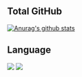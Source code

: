 Total GitHub
-------------

[![Anurag's github stats](https://github-readme-stats.vercel.app/api?username=Eilison98)](https://github.com/anuraghazra/github-readme-stats)

Language
-------------
<img src="https://img.shields.io/badge/C Language-A8B9CC?style=flat&logo=C&logoColor=white"/> <img src="https://img.shields.io/badge/C ++-00599C?style=flat-square&logo=C%2B%2B&logoColor=white"/>

